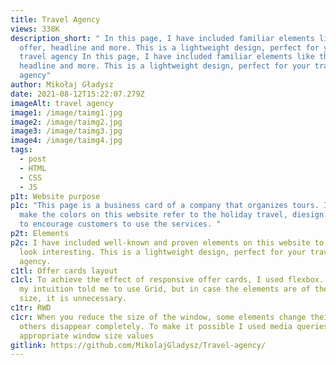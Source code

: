 ```yaml
---
title: Travel Agency
views: 338K
description_short: " In this page, I have included familiar elements like the
  offer, headline and more. This is a lightweight design, perfect for your
  travel agency In this page, I have included familiar elements like the offer,
  headline and more. This is a lightweight design, perfect for your travel
  agency"
author: Mikołaj Gładysz
date: 2021-08-12T15:22:07.279Z
imageAlt: travel agency
image1: /image/taimg1.jpg
image2: /image/taimg2.jpg
image3: /image/taimg3.jpg
image4: /image/taimg4.jpg
tags:
  - post
  - HTML
  - CSS
  - JS
p1t: Website purpose
p1c: "This page is a business card of a company that organizes tours. I tried to
  make the colors on this website refer to the holiday travel, diesign itself is
  to encourage customers to use the services. "
p2t: Elements
p2c: I have included well-known and proven elements on this website to make it
  look interesting. This is a lightweight design, perfect for your travel
  agency.
c1tl: Offer cards layout
c1cl: To achieve the effect of responsive offer cards, I used flexbox. At first,
  my intuition told me to use Grid, but in case the elements are of the same
  size, it is unnecessary.
c1tr: RWD
c1cr: When you reduce the size of the window, some elements change their size,
  others disappear completely. To make it possible I used media queries with
  appropriate window size values
gitlink: https://github.com/MikolajGladysz/Travel-agency/
---
```


